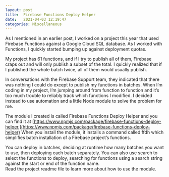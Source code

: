 ```yaml
---
layout: post
title:  Firebase Functions Deploy Helper
date:   2021-04-03 12:19:47
categories: Miscellaneous
---
```

As I mentioned in an earlier post, I worked on a project this year that used Firebase Functions against a Google Cloud SQL database. As I worked with Functions, I quickly started bumping up against deployment quotas.

My project has 61 functions, and if I try to publish all of them, Firebase craps out and will only publish a subset of the total. I quickly realized that if I published the whole batch twice, all of them would usually publish.

In conversations with the Firebase Support team, they indicated that there was nothing I could do except to publish my functions in batches. When I’m coding in my project, I’m jumping around from function to function and it’s too much trouble to reliably track which functions I modified. I decided instead to use automation and a little Node module to solve the problem for me.

The module I created is called Firebase Functions Deploy Helper and you can find it at [https://www.npmjs.com/package/firebase-functions-deploy-helper.](https://www.npmjs.com/package/firebase-functions-deploy-helper) When you install the module, it installs a command called ffdh which simplifies batch installation of a Firebase project’s functions.

You can deploy in batches, deciding at runtime how many batches you want to use, then deploying each batch separately. You can also use search to select the functions to deploy, searching for functions using a search string against the start or end of the function name.  
Read the project readme file to learn more about how to use the module.